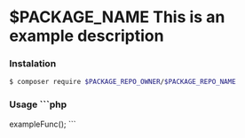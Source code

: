# $PACKAGE_NAME This is an example description

### Instalation

```sh
$ composer require $PACKAGE_REPO_OWNER/$PACKAGE_REPO_NAME
```

### Usage ```php
<?php

use $PACKAGE_NAME\PACKAGE_CLASS;
$e_class = new $PACKAGE_CLASS("Hello, world"); echo $e_class->exampleFunc();
```
